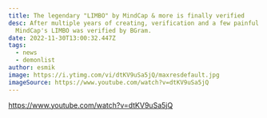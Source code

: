 ```yaml
---
title: The legendary "LIMBO" by MindCap & more is finally verified
desc: After multiple years of creating, verification and a few painful fails,
  MindCap's LIMBO was verified by BGram.
date: 2022-11-30T13:00:32.447Z
tags:
  - news
  - demonlist
author: esmik
image: https://i.ytimg.com/vi/dtKV9uSa5jQ/maxresdefault.jpg
imageSource: https://www.youtube.com/watch?v=dtKV9uSa5jQ
---
```

https://www.youtube.com/watch?v=dtKV9uSa5jQ